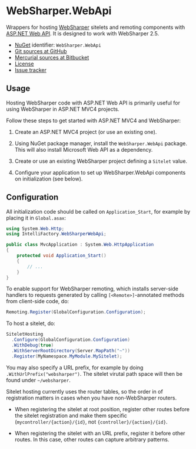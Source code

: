 # WebSharper.WebApi

Wrappers for hosting [WebSharper][ws] sitelets and remoting components
with [ASP.NET Web API][webapi].  It is designed to work with
WebSharper 2.5.

* [NuGet][nuget] identifier: `WebSharper.WebApi`
* [Git sources at GitHub][gh]
* [Mercurial sources at Bitbucket][bb]
* [License][license]
* [Issue tracker][issues]

## Usage

Hosting WebSharper code with ASP.NET Web API is primarily useful for
using WebSharper in ASP.NET MVC4 projects.

Follow these steps to get started with ASP.NET MVC4 and WebSharper:

1. Create an ASP.NET MVC4 project (or use an existing one).

2. Using NuGet package manager, install the `WebSharper.WebApi`
   package.  This will also install Microsoft Web API as a dependency.

3. Create or use an existing WebSharper project defining a `Sitelet`
   value.

4. Configure your application to set up WebSharper.WebApi components
   on initialization (see below).

## Configuration

All initialization code should be called on `Application_Start`, for
example by placing it in `Global.asax`:

```csharp
using System.Web.Http;
using IntelliFactory.WebSharperWebApi;

public class MvcApplication : System.Web.HttpApplication
{
    protected void Application_Start()
    {
        // ...
    }
}
```

To enable support for WebSharper remoting, which installs server-side
handlers to requests generated by calling `[<Remote>]`-annotated
methods from client-side code, do:

```csharp
Remoting.Register(GlobalConfiguration.Configuration);
```

To host a sitelet, do:

```csharp
SiteletHosting
  .Configure(GlobalConfiguration.Configuration)
  .WithDebug(true)
  .WithServerRootDirectory(Server.MapPath("~"))
  .Register(MyNamespace.MyModule.MySitelet);    
```

You may also specify a URL prefix, for example by doing
`.WithUrlPrefix("websharper")`. The sitelet virutal path space will
then be found under `~/websharper`.

Sitelet hosting currently uses the router tables, so the order in of
registration matters in cases when you have non-WebSharper routers.

* When registering the sitelet at root position, register other routes
  before the sitelet registration and make them specific
  (`mycontroller/{action}/{id}`, not `{controller}/{action}/{id}`.

* When registering the sitelet with an URL prefix, register it before
  other routes. In this case, other routes can capture arbitrary
  patterns.

[bb]: http://bitbucket.org/IntelliFactory/websharper.webapi
[gh]: http://github.com/intellifactory/websharper.webapi
[issues]: http://github.com/intellifactory/websharper.webapi/issues
[license]: http://github.com/intellifactory/websharper.webapi/blob/master/LICENSE.md
[nuget]: http://nuget.org
[webapi]: http://www.asp.net/web-api
[ws]: http://github.com/intellifactory/websharper

